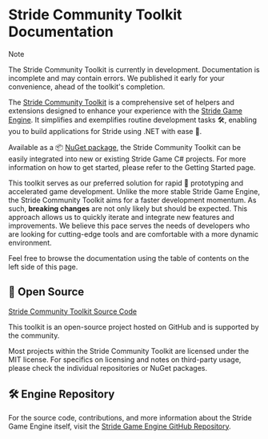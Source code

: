# Stride Community Toolkit Documentation

> [!NOTE]
> The Stride Community Toolkit is currently in development. Documentation is incomplete and may contain errors. We published it early for your convenience, ahead of the toolkit's completion.

The [Stride Community Toolkit](https://github.com/stride3d/stride-community-toolkit) is a comprehensive set of helpers and extensions designed to enhance your experience with the [Stride Game Engine](https://www.stride3d.net/). It simplifies and exemplifies routine development tasks 🛠️, enabling you to build applications for Stride using .NET with ease 🎉.

Available as a 📦 [NuGet package](https://www.nuget.org/packages/Stride.CommunityToolkit), the Stride Community Toolkit can be easily integrated into new or existing Stride Game C# projects. For more information on how to get started, please refer to the Getting Started page.

This toolkit serves as our preferred solution for rapid 🏃 prototyping and accelerated game development. Unlike the more stable Stride Game Engine, the Stride Community Toolkit aims for a faster development momentum. As such, **breaking changes** are not only likely but should be expected. This approach allows us to quickly iterate and integrate new features and improvements. We believe this pace serves the needs of developers who are looking for cutting-edge tools and are comfortable with a more dynamic environment.

Feel free to browse the documentation using the table of contents on the left side of this page.

## 🤝 Open Source

[Stride Community Toolkit Source Code](https://github.com/stride3d/stride-community-toolkit)

This toolkit is an open-source project hosted on GitHub and is supported by the community.

Most projects within the Stride Community Toolkit are licensed under the MIT license. For specifics on licensing and notes on third-party usage, please check the individual repositories or NuGet packages.

## 🛠️ Engine Repository

For the source code, contributions, and more information about the Stride Game Engine itself, visit the [Stride Game Engine GitHub Repository](https://github.com/stride3d/stride).